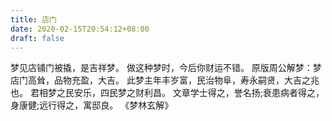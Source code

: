 ```yaml
---
title: 店门
date: 2020-02-15T20:54:12+08:00
draft: false
---
```


梦见店铺门被撬，是吉祥梦。
做这种梦时，今后你财运不错。
原版周公解梦：梦店门高耸，品物充盈，大吉。
此梦主年丰岁富，民治物阜，寿永嗣贤，大吉之兆也。
君相梦之民安乐，四民梦之财利昌。
文章学士得之，誉名扬;衰患病者得之，身康健;远行得之，寓邸良。
《梦林玄解》
